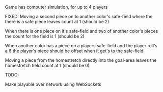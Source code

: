 Game has computer simulation, for up to 4 players

FIXED:
Moving a second piece on to another color's safe-field where the there is a safe piece leaves count at 1 (should be 2)

When there is one piece on it's safe-field and two of another color's pieces the count for the field is 1 (should be 2)

When another color has a piece on a players safe-field and the player roll's a 6 the player's piece should be offset when it get's to the safe-field

Moving a piece from the homestretch directly into the goal-area leaves the homestretch field count at 1 (should be 0)

TODO:

Make playable over network using WebSockets
